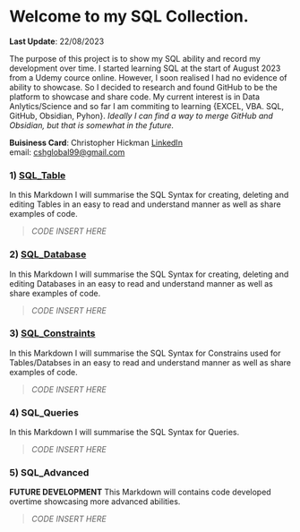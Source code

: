 # Welcome to my SQL Collection.
**Last Update**: 22/08/2023  

The purpose of this project is to show my SQL ability and record my development over time. I started learning SQL at the start of August 2023 from a Udemy cource online. However, I soon realised I had no evidence of ability to showcase. So I decided to research and found GitHub to be the platform to showcase and share code. My current interest is in Data Anlytics/Science and so far I am commiting to learning {EXCEL, VBA. SQL, GitHub, Obsidian, Pyhon}. *Ideally I can find a way to merge GitHub and Obsidian, but that is somewhat in the future.*  

**Buisiness Card**: Christopher Hickman [LinkedIn](https://www.linkedin.com/in/cshglobal99/)  
email: [cshglobal99@gmail.com](mailto:cshcyp@gmail.com)


### 1) [SQL_Table](https://github.com/cshglobal99/SQL_Collection/blob/main/SQL_Table.md)
In this Markdown I will summarise the SQL Syntax for creating, deleting and editing Tables in an easy to read and understand manner as well as share examples of code.  
> *CODE INSERT HERE*  

### 2) [SQL_Database](https://github.com/cshglobal99/SQL_Collection/blob/main/SQL_Database.md)
In this Markdown I will summarise the SQL Syntax for creating, deleting and editing Databases in an easy to read and understand manner as well as share examples of code.  
> *CODE INSERT HERE*  


### 3) [SQL_Constraints](https://github.com/cshglobal99/SQL_Collection/blob/main/SQL_Constraints.md)
In this Markdown I will summarise the SQL Syntax for Constrains used for Tables/Databses in an easy to read and understand manner as well as share examples of code.  
> *CODE INSERT HERE*  

 
### 4) SQL_Queries
In this Markdown I will summarise the SQL Syntax for Queries.
> *CODE INSERT HERE*  

### 5) SQL_Advanced
**FUTURE DEVELOPMENT** This Markdown will contains code developed overtime showcasing more advanced abilities.
> *CODE INSERT HERE*  
